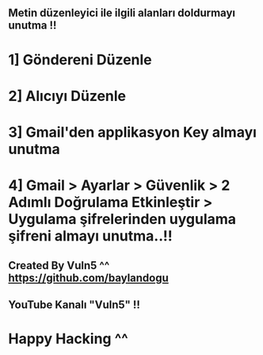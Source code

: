 

## Metin düzenleyici ile ilgili alanları doldurmayı unutma !!

# 1] Göndereni Düzenle
# 2] Alıcıyı Düzenle
# 3] Gmail'den applikasyon Key almayı unutma
# 4] Gmail > Ayarlar > Güvenlik > 2 Adımlı Doğrulama Etkinleştir > Uygulama şifrelerinden uygulama şifreni almayı unutma..!!

## Created By Vuln5 ^^ https://github.com/baylandogu

## YouTube Kanalı "Vuln5" !!

# Happy Hacking ^^